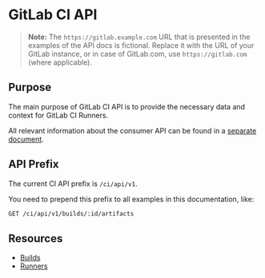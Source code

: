 # GitLab CI API

>**Note:**
The `https://gitlab.example.com` URL that is presented in the examples of the
API docs is fictional. Replace it with the URL of your GitLab instance,
or in case of GitLab.com, use `https://gitlab.com` (where applicable).

## Purpose

The main purpose of GitLab CI API is to provide the necessary data and context
for GitLab CI Runners.

All relevant information about the consumer API can be found in a
[separate document](../../api/README.md).

## API Prefix

The current CI API prefix is `/ci/api/v1`.

You need to prepend this prefix to all examples in this documentation, like:

```bash
GET /ci/api/v1/builds/:id/artifacts
```

## Resources

- [Builds](builds.md)
- [Runners](runners.md)
